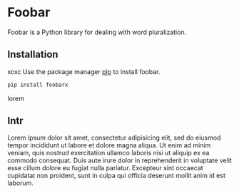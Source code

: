 # Foobar

Foobar is a Python library for dealing with word pluralization.

## Installation
xcxc
Use the package manager [pip](https://pip.pypa.io/en/stable/) to install foobar.

```bash
pip install foobarx
```
lorem


## Intr

Lorem ipsum dolor sit amet, consectetur adipisicing elit, sed do eiusmod
tempor incididunt ut labore et dolore magna aliqua. Ut enim ad minim veniam,
quis nostrud exercitation ullamco laboris nisi ut aliquip ex ea commodo
consequat. Duis aute irure dolor in reprehenderit in voluptate velit esse
cillum dolore eu fugiat nulla pariatur. Excepteur sint occaecat cupidatat non
proident, sunt in culpa qui officia deserunt mollit anim id est laborum.
